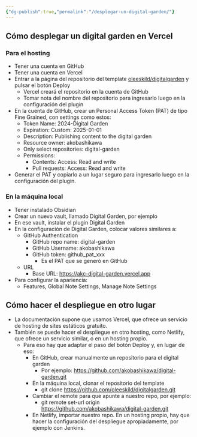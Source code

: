 ```yaml
---
{"dg-publish":true,"permalink":"/desplegar-un-digital-garden/"}
---
```


## Cómo desplegar un digital garden en Vercel

<style> .container {font-family: sans-serif; text-align: center;} .button-wrapper button {z-index: 1;height: 40px; width: 100px; margin: 10px;padding: 5px;} .excalidraw .App-menu_top .buttonList { display: flex;} .excalidraw-wrapper { height: 800px; margin: 50px; position: relative;} :root[dir="ltr"] .excalidraw .layer-ui__wrapper .zen-mode-transition.App-menu_bottom--transition-left {transform: none;} </style><script src="https://cdn.jsdelivr.net/npm/react@17/umd/react.production.min.js"></script><script src="https://cdn.jsdelivr.net/npm/react-dom@17/umd/react-dom.production.min.js"></script><script type="text/javascript" src="https://cdn.jsdelivr.net/npm/@excalidraw/excalidraw@0/dist/excalidraw.production.min.js"></script><div id="Drawing_2024-01-30_1417.21.excalidraw.md1"></div><script>(function(){const InitialData={"type":"excalidraw","version":2,"source":"https://github.com/zsviczian/obsidian-excalidraw-plugin/releases/tag/2.0.18","elements":[{"type":"rectangle","version":326,"versionNonce":917560374,"isDeleted":false,"id":"ofi8gyPudedckbmWUv3_5","fillStyle":"solid","strokeWidth":2,"strokeStyle":"solid","roughness":1,"opacity":100,"angle":0,"x":-367,"y":-77.2578125,"strokeColor":"#1e1e1e","backgroundColor":"#d0bfff","width":98,"height":60,"seed":1034970294,"groupIds":[],"frameId":null,"roundness":{"type":3},"boundElements":[{"type":"text","id":"CIFb2IVD"},{"id":"ldmdx5jtoMbblHkeKbdof","type":"arrow"}],"updated":1706645093899,"link":null,"locked":false},{"type":"text","version":289,"versionNonce":1184491574,"isDeleted":false,"id":"CIFb2IVD","fillStyle":"solid","strokeWidth":2,"strokeStyle":"solid","roughness":1,"opacity":100,"angle":0,"x":-355.4599609375,"y":-72.2578125,"strokeColor":"#1e1e1e","backgroundColor":"transparent","width":74.919921875,"height":50,"seed":745367082,"groupIds":[],"frameId":null,"roundness":null,"boundElements":[],"updated":1706642503208,"link":null,"locked":false,"fontSize":20,"fontFamily":1,"text":"obsidian\nvault","rawText":"obsidian vault","textAlign":"center","verticalAlign":"middle","containerId":"ofi8gyPudedckbmWUv3_5","originalText":"obsidian vault","lineHeight":1.25,"baseline":43},{"type":"rectangle","version":440,"versionNonce":990216182,"isDeleted":false,"id":"gkUJZTQdRwmdDuF_eNGI1","fillStyle":"solid","strokeWidth":2,"strokeStyle":"solid","roughness":1,"opacity":100,"angle":0,"x":-16,"y":-181.2578125,"strokeColor":"#1e1e1e","backgroundColor":"#a5d8ff","width":120,"height":81,"seed":598489066,"groupIds":[],"frameId":null,"roundness":{"type":3},"boundElements":[{"type":"text","id":"ZWCXfF4t"},{"id":"n12ICDrOwy_LMpIQbGmtN","type":"arrow"}],"updated":1706645115030,"link":null,"locked":false},{"type":"text","version":440,"versionNonce":1338414826,"isDeleted":false,"id":"ZWCXfF4t","fillStyle":"solid","strokeWidth":2,"strokeStyle":"solid","roughness":1,"opacity":100,"angle":0,"x":-4.039939880371094,"y":-165.7578125,"strokeColor":"#1e1e1e","backgroundColor":"transparent","width":96.07987976074219,"height":50,"seed":1643227818,"groupIds":[],"frameId":null,"roundness":null,"boundElements":[],"updated":1706642523455,"link":null,"locked":false,"fontSize":20,"fontFamily":1,"text":"github\nrepository","rawText":"github repository","textAlign":"center","verticalAlign":"middle","containerId":"gkUJZTQdRwmdDuF_eNGI1","originalText":"github repository","lineHeight":1.25,"baseline":43},{"type":"rectangle","version":205,"versionNonce":437208362,"isDeleted":false,"id":"rc8XBxqDkdFrxymxl1csq","fillStyle":"solid","strokeWidth":2,"strokeStyle":"solid","roughness":1,"opacity":100,"angle":0,"x":184,"y":-218.2578125,"strokeColor":"#1e1e1e","backgroundColor":"#ffec99","width":123,"height":65,"seed":143900790,"groupIds":[],"frameId":null,"roundness":{"type":3},"boundElements":[{"type":"text","id":"dVOvLm8D"},{"id":"jiYH0MVCxXhJ_KUmL9Xj_","type":"arrow"}],"updated":1706645120131,"link":null,"locked":false},{"type":"text","version":159,"versionNonce":1200656170,"isDeleted":false,"id":"dVOvLm8D","fillStyle":"solid","strokeWidth":2,"strokeStyle":"solid","roughness":1,"opacity":100,"angle":0,"x":211.3100357055664,"y":-210.7578125,"strokeColor":"#1e1e1e","backgroundColor":"transparent","width":68.37992858886719,"height":50,"seed":1533329654,"groupIds":[],"frameId":null,"roundness":null,"boundElements":[],"updated":1706642552476,"link":null,"locked":false,"fontSize":20,"fontFamily":1,"text":"vercel\nproject","rawText":"vercel project","textAlign":"center","verticalAlign":"middle","containerId":"rc8XBxqDkdFrxymxl1csq","originalText":"vercel project","lineHeight":1.25,"baseline":43},{"type":"rectangle","version":44,"versionNonce":1707070698,"isDeleted":false,"id":"8aCKjzBgSqQ7_igB1mAGP","fillStyle":"solid","strokeWidth":2,"strokeStyle":"solid","roughness":1,"opacity":100,"angle":0,"x":-191,"y":-138.2578125,"strokeColor":"#1e1e1e","backgroundColor":"#b2f2bb","width":103,"height":85,"seed":972351222,"groupIds":[],"frameId":null,"roundness":{"type":3},"boundElements":[{"type":"text","id":"kxMsUP4p"},{"id":"ldmdx5jtoMbblHkeKbdof","type":"arrow"}],"updated":1706645098396,"link":null,"locked":false},{"type":"text","version":38,"versionNonce":1558591978,"isDeleted":false,"id":"kxMsUP4p","fillStyle":"solid","strokeWidth":2,"strokeStyle":"solid","roughness":1,"opacity":100,"angle":0,"x":-171.30997467041016,"y":-133.2578125,"strokeColor":"#1e1e1e","backgroundColor":"transparent","width":63.61994934082031,"height":75,"seed":14163894,"groupIds":[],"frameId":null,"roundness":null,"boundElements":[],"updated":1706642412915,"link":null,"locked":false,"fontSize":20,"fontFamily":1,"text":"digital\ngarden\nplugin","rawText":"digital garden plugin","textAlign":"center","verticalAlign":"middle","containerId":"8aCKjzBgSqQ7_igB1mAGP","originalText":"digital garden plugin","lineHeight":1.25,"baseline":68},{"type":"arrow","version":616,"versionNonce":2062527722,"isDeleted":false,"id":"ldmdx5jtoMbblHkeKbdof","fillStyle":"solid","strokeWidth":2,"strokeStyle":"solid","roughness":1,"opacity":100,"angle":0,"x":-264.3007609758763,"y":-40.628876771700604,"strokeColor":"#1e1e1e","backgroundColor":"transparent","width":72.3007609758763,"height":52.21424688186033,"seed":345786218,"groupIds":[],"frameId":null,"roundness":{"type":2},"boundElements":[],"updated":1706645291443,"link":null,"locked":false,"startBinding":{"elementId":"ofi8gyPudedckbmWUv3_5","gap":4.699239024123699,"focus":0.6944744343689712},"endBinding":{"elementId":"8aCKjzBgSqQ7_igB1mAGP","gap":1,"focus":0.4391868319199764},"lastCommittedPoint":null,"startArrowhead":null,"endArrowhead":"arrow","points":[[0,0],[72.3007609758763,-52.21424688186033]]},{"type":"arrow","version":500,"versionNonce":1858282666,"isDeleted":false,"id":"n12ICDrOwy_LMpIQbGmtN","fillStyle":"solid","strokeWidth":2,"strokeStyle":"solid","roughness":1,"opacity":100,"angle":0,"x":-90,"y":-96.24818912606591,"strokeColor":"#1e1e1e","backgroundColor":"transparent","width":71,"height":53.35150972421354,"seed":1291842538,"groupIds":[],"frameId":null,"roundness":{"type":2},"boundElements":[],"updated":1706645291443,"link":null,"locked":false,"startBinding":null,"endBinding":{"elementId":"gkUJZTQdRwmdDuF_eNGI1","gap":3,"focus":0.6564403161136994},"lastCommittedPoint":null,"startArrowhead":null,"endArrowhead":"arrow","points":[[0,0],[71,-53.35150972421354]]},{"type":"arrow","version":145,"versionNonce":755826538,"isDeleted":false,"id":"jiYH0MVCxXhJ_KUmL9Xj_","fillStyle":"solid","strokeWidth":2,"strokeStyle":"solid","roughness":1,"opacity":100,"angle":0,"x":103,"y":-141.2578125,"strokeColor":"#1e1e1e","backgroundColor":"transparent","width":75,"height":41.52166186871378,"seed":833963818,"groupIds":[],"frameId":null,"roundness":{"type":2},"boundElements":[],"updated":1706645291443,"link":null,"locked":false,"startBinding":null,"endBinding":{"elementId":"rc8XBxqDkdFrxymxl1csq","gap":6,"focus":0.5167890870933892},"lastCommittedPoint":null,"startArrowhead":null,"endArrowhead":"arrow","points":[[0,0],[75,-41.52166186871378]]}],"appState":{"theme":"light","viewBackgroundColor":"#ffffff","currentItemStrokeColor":"#1e1e1e","currentItemBackgroundColor":"#ffec99","currentItemFillStyle":"solid","currentItemStrokeWidth":2,"currentItemStrokeStyle":"solid","currentItemRoughness":1,"currentItemOpacity":100,"currentItemFontFamily":1,"currentItemFontSize":20,"currentItemTextAlign":"left","currentItemStartArrowhead":null,"currentItemEndArrowhead":"arrow","scrollX":423.5,"scrollY":360.62890625,"zoom":{"value":2},"currentItemRoundness":"round","gridSize":null,"gridColor":{"Bold":"#C9C9C9FF","Regular":"#EDEDEDFF"},"currentStrokeOptions":null,"previousGridSize":null,"frameRendering":{"enabled":true,"clip":true,"name":true,"outline":true}},"files":{}};InitialData.scrollToContent=true;App=()=>{const e=React.useRef(null),t=React.useRef(null),[n,i]=React.useState({width:void 0,height:void 0});return React.useEffect(()=>{i({width:t.current.getBoundingClientRect().width,height:t.current.getBoundingClientRect().height});const e=()=>{i({width:t.current.getBoundingClientRect().width,height:t.current.getBoundingClientRect().height})};return window.addEventListener("resize",e),()=>window.removeEventListener("resize",e)},[t]),React.createElement(React.Fragment,null,React.createElement("div",{className:"excalidraw-wrapper",ref:t},React.createElement(ExcalidrawLib.Excalidraw,{ref:e,width:n.width,height:n.height,initialData:InitialData,viewModeEnabled:!0,zenModeEnabled:!0,gridModeEnabled:!1})))},excalidrawWrapper=document.getElementById("Drawing_2024-01-30_1417.21.excalidraw.md1");ReactDOM.render(React.createElement(App),excalidrawWrapper);})();</script>

### Para el hosting

- Tener una cuenta en GitHub
- Tener una cuenta en Vercel
- Entrar a la página del repositorio del template [oleeskild/digitalgarden](https://github.com/oleeskild/digitalgarden) y pulsar el botón Deploy
	- Vercel creará el repositorio en la cuenta de GitHub
	- Tomar nota del nombre del repositorio para ingresarlo luego en la configuración del plugin
- En la cuenta de GitHub, crear un Personal Access Token (PAT) de tipo Fine Grained, con settings como estos:
	- Token Name: 2024-Digital Garden
	- Expiration: Custom: 2025-01-01
	- Description: Publishing content to the digital garden
	- Resource owner: akobashikawa
	- Only select repositories: digital-garden
	- Permissions:
		- Contents: Access: Read and write
		- Pull requests: Access: Read and write
- Generar el PAT y copiarlo a un lugar seguro para ingresarlo luego en la configuración del plugin.

### En la máquina local

- Tener instalado Obsidian
- Crear un nuevo vault, llamado Digital Garden, por ejemplo
- En ese vault, instalar el plugin Digital Garden
- En la configuración de Digital Garden, colocar valores similares a:
	- GitHub Authentication
		- GitHub repo name: digital-garden
		- GitHub Username: akobashikawa
		- GitHub token: github_pat_xxx
			- Es el PAT que se generó en GitHub
	- URL
		- Base URL: https://akc-digital-garden.vercel.app
- Para configurar la apariencia:
	- Features, Global Note Settings, Manage Note Settings

## Cómo hacer el despliegue en otro lugar

- La documentación supone que usamos Vercel, que ofrece un servicio de hosting de sites estáticos gratuito.
- También se puede hacer el despliegue en otro hosting, como Netlify, que ofrece un servicio similar, o en un hosting propio.
	- Para eso hay que adaptar el paso del botón Deploy y, en lugar de eso:
		- En GitHub, crear manualmente un repositorio para el digital garden
			- Por ejemplo: https://github.com/akobashikawa/digital-garden.git
		- En la máquina local, clonar el repositorio del template
			- git clone https://github.com/oleeskild/digitalgarden.git
		- Cambiar el remote para que apunte a nuestro repo, por ejemplo:
			- git remote set-url origin https://github.com/akobashikawa/digital-garden.git
		- En Netlify, importar nuestro repo. En un hosting propio, hay que hacer la configuración del despliegue apropiadamente, por ejemplo con Jenkins.